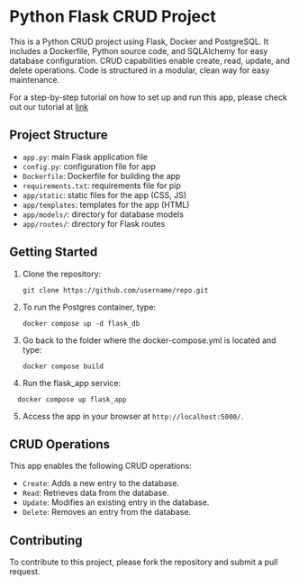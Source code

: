 # Python Flask CRUD Project

This is a Python CRUD project using Flask, Docker and PostgreSQL. It includes a Dockerfile, Python source code, and SQLAlchemy for easy database configuration. CRUD capabilities enable create, read, update, and delete operations. Code is structured in a modular, clean way for easy maintenance. 

For a step-by-step tutorial on how to set up and run this app, please check out our tutorial at [link](https://dev.to/francescoxx/build-a-crud-rest-api-in-python-using-flask-sqlalchemy-postgres-docker-28lo)

## Project Structure

- `app.py`: main Flask application file
- `config.py`: configuration file for app
- `Dockerfile`: Dockerfile for building the app
- `requirements.txt`: requirements file for pip
- `app/static`: static files for the app (CSS, JS)
- `app/templates`: templates for the app (HTML)
- `app/models/`: directory for database models
- `app/routes/`: directory for Flask routes

## Getting Started

1. Clone the repository:
    ```
    git clone https://github.com/username/repo.git
    ```
2. To run the Postgres container, type:
    ```
    docker compose up -d flask_db
    ```
3. Go back to the folder where the docker-compose.yml is located and type:
    ```
    docker compose build

    ```
4. Run the flask_app service:
  ```
    docker compose up flask_app

  ```
5. Access the app in your browser at `http://localhost:5000/`.

## CRUD Operations

This app enables the following CRUD operations:

- `Create`: Adds a new entry to the database.
- `Read`: Retrieves data from the database.
- `Update`: Modifies an existing entry in the database.
- `Delete`: Removes an entry from the database.

## Contributing

To contribute to this project, please fork the repository and submit a pull request.
